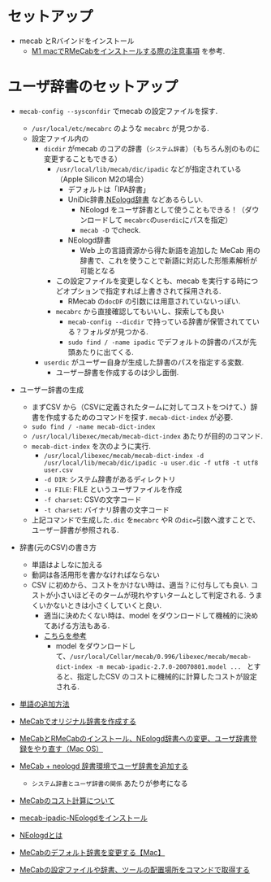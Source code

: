 # セットアップ
- mecab とRバインドをインストール
  - [M1 macでRMeCabをインストールする際の注意事項](https://qiita.com/TSeri/items/a5fb830ed466d5b8ad7d) を参考.
# ユーザ辞書のセットアップ
- `mecab-config --sysconfdir` でmecab の設定ファイルを探す.
  - `/usr/local/etc/mecabrc` のような `mecabrc` が見つかる.
  - 設定ファイル内の
    - `dicdir` がmecab のコアの辞書（`システム辞書`）（もちろん別のものに変更することもできる）
      - `/usr/local/lib/mecab/dic/ipadic` などが指定されている（Apple Silicon M2の場合）
        - デフォルトは「IPA辞書」
        - UniDic辞書,[NEologd辞書](https://github.com/neologd/mecab-ipadic-neologd) などあるらしい.
          - NEologd をユーザ辞書として使うこともできる！（ダウンロードして `mecabrc`の`userdic`にパスを指定）
          - `mecab -D` でcheck.
        - NEologd辞書
          - Web 上の言語資源から得た新語を追加した MeCab 用の辞書で、これを使うことで新語に対応した形態素解析が可能となる
      - この設定ファイルを変更しなくとも、mecab を実行する時につどオプションで指定すれば上書きされて採用される.
        - RMecab の`docDF` の引数には用意されていないっぽい.
      - `mecabrc` から直接確認してもいいし、探索しても良い
        - `mecab-config --dicdir` で持っている辞書が保管されてている？フォルダが見つかる.
        - `sudo find / -name ipadic` でデフォルトの辞書のパスが先頭あたりに出てくる.
    - `userdic` がユーザー自身が生成した辞書のパスを指定する変数.
      - ユーザー辞書を作成するのは少し面倒.
- ユーザー辞書の生成
  - まずCSV から（CSVに定義されたタームに対してコストをつけて、）辞書を作成するためのコマンドを探す. `mecab-dict-index` が必要.
  - `sudo find / -name mecab-dict-index`
  - `/usr/local/libexec/mecab/mecab-dict-index` あたりが目的のコマンド.
  - `mecab-dict-index` を次のように実行.
    - `/usr/local/libexec/mecab/mecab-dict-index -d  /usr/local/lib/mecab/dic/ipadic -u user.dic -f utf8 -t utf8 user.csv`
    - `-d DIR`: システム辞書があるディレクトリ
    - `-u FILE`: FILE というユーザファイルを作成
    - `-f charset`: CSVの文字コード
    - `-t charset`: バイナリ辞書の文字コード
  - 上記コマンドで生成した`.dic` を`mecabrc` やR の`dic=`引数へ渡すことで、ユーザー辞書が参照される.

- 辞書(元のCSV)の書き方
  - 単語はよしなに加える
  - 動詞は各活用形を書かなければならない
  - CSV に初めから、コストをかけない時は、適当？に付与しても良い. コストが小さいほどそのタームが現れやすいタームとして判定される. うまくいかないときは小さくしていくと良い.
    - 適当に決めたくない時は、model をダウンロードして機械的に決めてあげる方法もある.
    - [こちらを参考](https://zenn.dev/suyaa/articles/cb8a7e0c2767b3#csv-%E3%81%AB%E3%82%B3%E3%82%B9%E3%83%88%E3%82%92%E4%BB%98%E4%B8%8E%E3%81%99%E3%82%8B)
      - model をダウンロードして、`/usr/local/Cellar/mecab/0.996/libexec/mecab/mecab-dict-index -m mecab-ipadic-2.7.0-20070801.model ... ` とすると、指定したCSV のコストに機械的に計算したコストが設定される.
- [単語の追加方法](http://taku910.github.io/mecab/dic.html)
- [MeCabでオリジナル辞書を作成する](https://qiita.com/nnahito/items/16c8e214d71fbc23ed8e)
- [MeCabとRMeCabのインストール、NEologd辞書への変更、ユーザ辞書登録をやり直す（Mac OS）](https://blog.statsbeginner.net/entry/2022/12/04/070510)
- [MeCab + neologd 辞書環境でユーザ辞書を追加する](https://zenn.dev/suyaa/articles/cb8a7e0c2767b3)
  - `システム辞書とユーザ辞書の関係` あたりが参考になる
- [MeCabのコスト計算について](https://qiita.com/Taka_input/items/ae500a5c4440fa2e091e)
- [mecab-ipadic-NEologdをインストール](https://qiita.com/taroc/items/b9afd914432da08dafc8)
- [NEologdとは](https://resanaplaza.com/2022/05/08/%E3%80%90%E8%B6%85%E7%B5%B6%E7%B0%A1%E5%8D%98%E3%80%91windows-%E3%81%AEpython%EF%BC%8Bmecab%E3%81%A7%E3%83%A6%E3%83%BC%E3%82%B6%E3%83%BC%E8%BE%9E%E6%9B%B8%E3%81%ABneologd%E3%82%92%E4%BD%BF%E3%81%86/)
- [MeCabのデフォルト辞書を変更する【Mac】](https://qiita.com/shimajiroxyz/items/e488e9b28a56e908e7cb)
- [MeCabの設定ファイルや辞書、ツールの配置場所をコマンドで取得する](https://analytics-note.xyz/programming/mecab-config-get-dir/)
